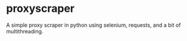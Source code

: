 # proxyscraper
A simple proxy scraper in python using selenium, requests, and a bit of multithreading.
